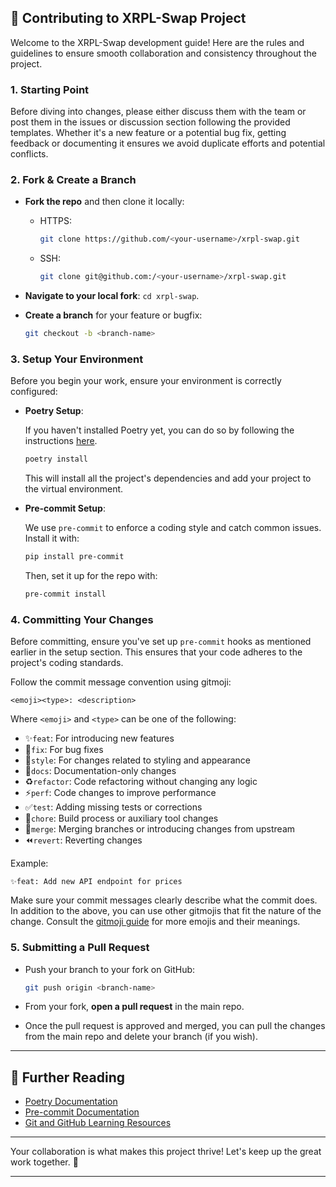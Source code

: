 ## 🚀 Contributing to XRPL-Swap Project

Welcome to the XRPL-Swap development guide! Here are the rules and guidelines to ensure smooth collaboration and consistency throughout the project.

### 1. Starting Point

Before diving into changes, please either discuss them with the team or post them in the issues or discussion section following the provided templates. Whether it's a new feature or a potential bug fix, getting feedback or documenting it ensures we avoid duplicate efforts and potential conflicts.

### 2. Fork & Create a Branch

- **Fork the repo** and then clone it locally:

  - HTTPS:

    ```bash
    git clone https://github.com/<your-username>/xrpl-swap.git
    ```

  - SSH:

    ```bash
    git clone git@github.com:/<your-username>/xrpl-swap.git
    ```

- **Navigate to your local fork**: `cd xrpl-swap`.

- **Create a branch** for your feature or bugfix:

  ```bash
  git checkout -b <branch-name>
  ```

### 3. Setup Your Environment

Before you begin your work, ensure your environment is correctly configured:

- **Poetry Setup**:

  If you haven't installed Poetry yet, you can do so by following the instructions [here](https://python-poetry.org/docs/).

  ```bash
  poetry install
  ```

  This will install all the project's dependencies and add your project to the virtual environment.

- **Pre-commit Setup**:

  We use `pre-commit` to enforce a coding style and catch common issues. Install it with:

  ```bash
  pip install pre-commit
  ```

  Then, set it up for the repo with:

  ```bash
  pre-commit install
  ```

### 4. Committing Your Changes

Before committing, ensure you've set up `pre-commit` hooks as mentioned earlier in the setup section. This ensures that your code adheres to the project's coding standards.

Follow the commit message convention using gitmoji:

```
<emoji><type>: <description>
```

Where `<emoji>` and `<type>` can be one of the following:

- ✨`feat`: For introducing new features
- 🐛`fix`: For bug fixes
- 🎨`style`: For changes related to styling and appearance
- 📝`docs`: Documentation-only changes
- ♻️`refactor`: Code refactoring without changing any logic
- ⚡️`perf`: Code changes to improve performance
- ✅`test`: Adding missing tests or corrections
- 🔧`chore`: Build process or auxiliary tool changes
- 🔀`merge`: Merging branches or introducing changes from upstream
- ⏪`revert`: Reverting changes

Example:

```
✨feat: Add new API endpoint for prices
```

Make sure your commit messages clearly describe what the commit does. In addition to the above, you can use other gitmojis that fit the nature of the change. Consult the [gitmoji guide](https://gitmoji.dev) for more emojis and their meanings.

### 5. Submitting a Pull Request

- Push your branch to your fork on GitHub:

  ```bash
  git push origin <branch-name>
  ```

- From your fork, **open a pull request** in the main repo.

- Once the pull request is approved and merged, you can pull the changes from the main repo and delete your branch (if you wish).

---

## 📖 Further Reading

- [Poetry Documentation](https://python-poetry.org/docs/)
- [Pre-commit Documentation](https://pre-commit.com/)
- [Git and GitHub Learning Resources](https://docs.github.com/en/get-started/quickstart/git-and-github-learning-resources)

---

Your collaboration is what makes this project thrive! Let's keep up the great work together. 🚀

---
